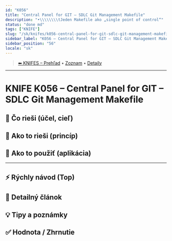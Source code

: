 ```yaml
---
id: "K056"
title: "Central Panel for GIT – SDLC Git Management Makefile"
description: "•\\\\\\\\tJeden Makefile ako „single point of control“"
status: "done md"
tags: ["KNIFE"]
slug: "/sk/knifes/k056-central-panel-for-git-sdlc-git-management-makefile"
sidebar_label: "K056 – Central Panel for GIT – SDLC Git Management Makefile"
sidebar_position: "56"
locale: "sk"
---
```

<!-- body:start -->

<!-- nav:knifes -->
> [⬅ KNIFES – Prehľad](../KNIFEsOverview.md) • [Zoznam](../KNIFE_Overview_List.md) • [Detaily](../KNIFE_Overview_Details.md)
---
# KNIFE K056 – Central Panel for GIT – SDLC Git Management Makefile

## 🎯 Čo rieši (účel, cieľ)

## 🧩 Ako to rieši (princíp)

## 🧪 Ako to použiť (aplikácia)

---

## ⚡ Rýchly návod (Top)

## 📜 Detailný článok

## 💡 Tipy a poznámky

## ✅ Hodnota / Zhrnutie
